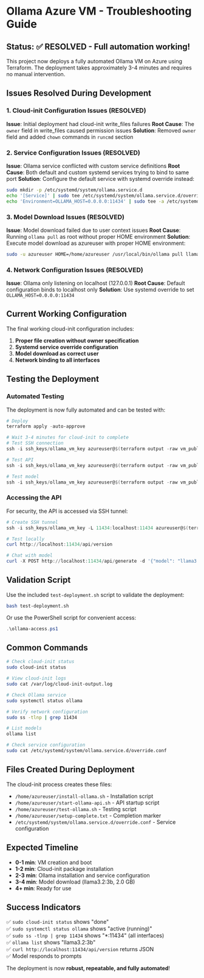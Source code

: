 # Ollama Azure VM - Troubleshooting Guide

## Status: ✅ **RESOLVED** - Full automation working!

This project now deploys a fully automated Ollama VM on Azure using Terraform. The deployment takes approximately 3-4 minutes and requires no manual intervention.

## Issues Resolved During Development

### 1. Cloud-init Configuration Issues (RESOLVED)
**Issue**: Initial deployment had cloud-init write_files failures
**Root Cause**: The `owner` field in write_files caused permission issues
**Solution**: Removed `owner` field and added `chown` commands in `runcmd` section

### 2. Service Configuration Issues (RESOLVED)
**Issue**: Ollama service conflicted with custom service definitions
**Root Cause**: Both default and custom systemd services trying to bind to same port
**Solution**: Configure the default service with systemd override instead:
```bash
sudo mkdir -p /etc/systemd/system/ollama.service.d
echo '[Service]' | sudo tee /etc/systemd/system/ollama.service.d/override.conf
echo 'Environment=OLLAMA_HOST=0.0.0.0:11434' | sudo tee -a /etc/systemd/system/ollama.service.d/override.conf
```

### 3. Model Download Issues (RESOLVED)
**Issue**: Model download failed due to user context issues
**Root Cause**: Running `ollama pull` as root without proper HOME environment
**Solution**: Execute model download as azureuser with proper HOME environment:
```bash
sudo -u azureuser HOME=/home/azureuser /usr/local/bin/ollama pull llama3.2:3b
```

### 4. Network Configuration Issues (RESOLVED)
**Issue**: Ollama only listening on localhost (127.0.0.1)
**Root Cause**: Default configuration binds to localhost only
**Solution**: Use systemd override to set `OLLAMA_HOST=0.0.0.0:11434`

## Current Working Configuration

The final working cloud-init configuration includes:

1. **Proper file creation without owner specification**
2. **Systemd service override configuration**
3. **Model download as correct user**
4. **Network binding to all interfaces**

## Testing the Deployment

### Automated Testing
The deployment is now fully automated and can be tested with:

```powershell
# Deploy
terraform apply -auto-approve

# Wait 3-4 minutes for cloud-init to complete
# Test SSH connection
ssh -i ssh_keys/ollama_vm_key azureuser@$(terraform output -raw vm_public_ip)

# Test API
ssh -i ssh_keys/ollama_vm_key azureuser@$(terraform output -raw vm_public_ip) "curl -s http://localhost:11434/api/version"

# Test model
ssh -i ssh_keys/ollama_vm_key azureuser@$(terraform output -raw vm_public_ip) 'curl -s -X POST http://localhost:11434/api/generate -d "{\"model\": \"llama3.2:3b\", \"prompt\": \"Hello\", \"stream\": false}"'
```

### Accessing the API

For security, the API is accessed via SSH tunnel:

```powershell
# Create SSH tunnel
ssh -i ssh_keys/ollama_vm_key -L 11434:localhost:11434 azureuser@$(terraform output -raw vm_public_ip) -N -f

# Test locally
curl http://localhost:11434/api/version

# Chat with model
curl -X POST http://localhost:11434/api/generate -d '{"model": "llama3.2:3b", "prompt": "Hello!", "stream": false}'
```

## Validation Script

Use the included `test-deployment.sh` script to validate the deployment:

```bash
bash test-deployment.sh
```

Or use the PowerShell script for convenient access:

```powershell
.\ollama-access.ps1
```

## Common Commands

```bash
# Check cloud-init status
sudo cloud-init status

# View cloud-init logs
sudo cat /var/log/cloud-init-output.log

# Check Ollama service
sudo systemctl status ollama

# Verify network configuration
sudo ss -tlnp | grep 11434

# List models
ollama list

# Check service configuration
sudo cat /etc/systemd/system/ollama.service.d/override.conf
```

## Files Created During Deployment

The cloud-init process creates these files:
- `/home/azureuser/install-ollama.sh` - Installation script
- `/home/azureuser/start-ollama-api.sh` - API startup script  
- `/home/azureuser/test-ollama.sh` - Testing script
- `/home/azureuser/setup-complete.txt` - Completion marker
- `/etc/systemd/system/ollama.service.d/override.conf` - Service configuration

## Expected Timeline

- **0-1 min**: VM creation and boot
- **1-2 min**: Cloud-init package installation
- **2-3 min**: Ollama installation and service configuration
- **3-4 min**: Model download (llama3.2:3b, 2.0 GB)
- **4+ min**: Ready for use

## Success Indicators

✅ `sudo cloud-init status` shows "done"  
✅ `sudo systemctl status ollama` shows "active (running)"  
✅ `sudo ss -tlnp | grep 11434` shows "*:11434" (all interfaces)  
✅ `ollama list` shows "llama3.2:3b"  
✅ `curl http://localhost:11434/api/version` returns JSON  
✅ Model responds to prompts  

The deployment is now **robust, repeatable, and fully automated**!
